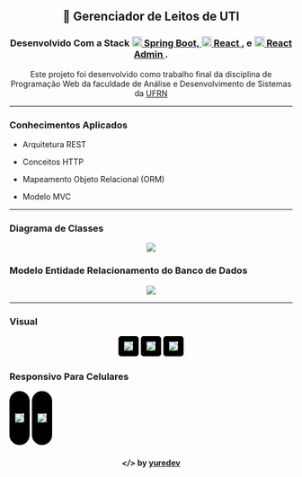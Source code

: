 <h2 align="center"> 🏥 Gerenciador de Leitos de UTI</h2>

<h3 align="center"> Desenvolvido Com a Stack

<a href="https://spring.io/projects/spring-boot">
<img src="screenshots/spring-boot.png" alt="node" height="18"> 
Spring Boot,
</a>

<a href="https://pt-br.reactjs.org">
  <img src="screenshots/react.png" alt="react" height="18"> 
  React
</a>, 
e 
<a href="https://marmelab.com/react-admin/">
  <img src="./screenshots/react-admin.png" alt="react-admin" height="18">
  React Admin
</a>.

</h3>

<p align="center"> 
  Este projeto foi desenvolvido como trabalho final da disciplina de Programação Web da 
  faculdade de Análise e Desenvolvimento de Sistemas da <a href="https://ufrn.br/">UFRN</a>
</p>

---

<h3> Conhecimentos Aplicados </h3>

- Arquitetura REST

- Conceitos HTTP

- Mapeamento Objeto Relacional (ORM)

- Modelo MVC

---

<h3>Diagrama de Classes</h3>

<p align="center">
  <img style="
    max-width: 800px;"
    src="screenshots/class-diagram.png"
  >
</p>

<h3>Modelo Entidade Relacionamento do Banco de Dados</h3>

<p align="center">
  <img style="
    max-width: 800px;"
    src="screenshots/database-mer.png"
  >
</p>

---

<h3> Visual </h3>

<p align="center">
  <img style="
    border-width: 10px; 
    border-style: solid; 
    border-color: black; 
    max-width: 800px;
    border-radius: 5px" 
    src="screenshots/edit-gif.gif"
  >
  <img style="
    border-width: 10px; 
    border-style: solid; 
    border-color: black;
    max-width: 800px;
    border-radius: 5px" 
    src="screenshots/hospital-beds.png"
  >
  <img style="
    border-width: 10px; 
    border-style: solid; 
    border-color: black;
    max-width: 800px;
    border-radius: 5px" 
    src="screenshots/patients.png"
  >
  <h3>Responsivo Para Celulares</h3>
  <img style="
    border-width: 40px 10px; 
    border-style: solid; 
    border-color: black;
    border-radius: 20px" 
    src="screenshots/medicines.png"
  >
  <img style="
    border-width: 40px 10px; 
    border-style: solid; 
    border-color: black;
    border-radius: 20px" 
    src="screenshots/side-menu.png"
  >
</p>


<h4 align="center"> <em>&lt;/&gt;</em> by <a href="https://github.com/yuredev" target="_blank">yuredev</a> </h4>
